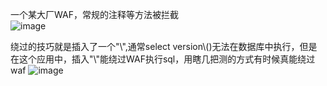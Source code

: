 一个某大厂WAF，常规的注释等方法被拦截  
![image](https://github.com/hbdxmz/BugHuntLogger/assets/94107024/6cc2c5bf-fba7-44c2-a7bf-d96448abdf52)

绕过的技巧就是插入了一个"\\",通常select version\\()无法在数据库中执行，但是在这个应用中，插入"\\"能绕过WAF执行sql，用瞎几把测的方式有时候真能绕过waf
![image](https://github.com/hbdxmz/BugHuntLogger/assets/94107024/e5bd2292-8156-497e-ab53-7554611f3d09)
